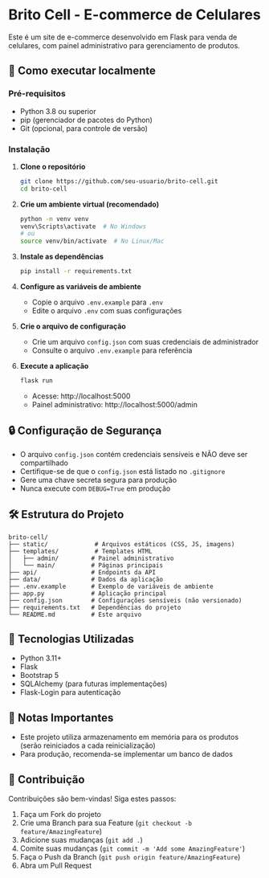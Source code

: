 # Brito Cell - E-commerce de Celulares

Este é um site de e-commerce desenvolvido em Flask para venda de celulares, com painel administrativo para gerenciamento de produtos.

## 🚀 Como executar localmente

### Pré-requisitos

- Python 3.8 ou superior
- pip (gerenciador de pacotes do Python)
- Git (opcional, para controle de versão)

### Instalação

1. **Clone o repositório**
   ```bash
   git clone https://github.com/seu-usuario/brito-cell.git
   cd brito-cell
   ```

2. **Crie um ambiente virtual (recomendado)**
   ```bash
   python -m venv venv
   venv\Scripts\activate  # No Windows
   # ou
   source venv/bin/activate  # No Linux/Mac
   ```

3. **Instale as dependências**
   ```bash
   pip install -r requirements.txt
   ```

4. **Configure as variáveis de ambiente**
   - Copie o arquivo `.env.example` para `.env`
   - Edite o arquivo `.env` com suas configurações

5. **Crie o arquivo de configuração**
   - Crie um arquivo `config.json` com suas credenciais de administrador
   - Consulte o arquivo `.env.example` para referência

6. **Execute a aplicação**
   ```bash
   flask run
   ```
   - Acesse: http://localhost:5000
   - Painel administrativo: http://localhost:5000/admin

## 🔒 Configuração de Segurança

- O arquivo `config.json` contém credenciais sensíveis e NÃO deve ser compartilhado
- Certifique-se de que o `config.json` está listado no `.gitignore`
- Gere uma chave secreta segura para produção
- Nunca execute com `DEBUG=True` em produção

## 🛠️ Estrutura do Projeto

```
brito-cell/
├── static/             # Arquivos estáticos (CSS, JS, imagens)
├── templates/          # Templates HTML
│   ├── admin/         # Painel administrativo
│   └── main/          # Páginas principais
├── api/               # Endpoints da API
├── data/              # Dados da aplicação
├── .env.example       # Exemplo de variáveis de ambiente
├── app.py             # Aplicação principal
├── config.json        # Configurações sensíveis (não versionado)
├── requirements.txt   # Dependências do projeto
└── README.md          # Este arquivo
```

## 🔧 Tecnologias Utilizadas

- Python 3.11+
- Flask
- Bootstrap 5
- SQLAlchemy (para futuras implementações)
- Flask-Login para autenticação

## 📝 Notas Importantes

- Este projeto utiliza armazenamento em memória para os produtos (serão reiniciados a cada reinicialização)
- Para produção, recomenda-se implementar um banco de dados

## 🙌 Contribuição

Contribuições são bem-vindas! Siga estes passos:

1. Faça um Fork do projeto
2. Crie uma Branch para sua Feature (`git checkout -b feature/AmazingFeature`)
3. Adicione suas mudanças (`git add .`)
4. Comite suas mudanças (`git commit -m 'Add some AmazingFeature'`)
5. Faça o Push da Branch (`git push origin feature/AmazingFeature`)
6. Abra um Pull Request
